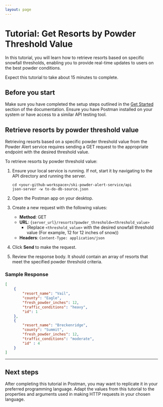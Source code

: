 ```yaml
---
layout: page
---
```


# Tutorial: Get Resorts by Powder Threshold Value

In this tutorial, you will learn how to retrieve resorts based on specific snowfall thresholds, enabling you to provide real-time updates to users on the best powder conditions.

Expect this tutorial to take about 15 minutes to complete.

## Before you start

Make sure you have completed the setup steps outlined in the [Get Started](../doc/get-started.md) section of the documentation. Ensure you have Postman installed on your system or have access to a similar API testing tool.

## Retrieve resorts by powder threshold value

Retrieving resorts based on a specific powder threshold value from the Powder Alert service requires sending a GET request to the appropriate endpoint with the desired threshold value.

To retrieve resorts by powder threshold value:

1. Ensure your local service is running. If not, start it by navigating to the API directory and running the server.

    ```shell
    cd <your-github-workspace>/ski-powder-alert-service/api
    json-server -w to-do-db-source.json
    ```

2. Open the Postman app on your desktop.

3. Create a new request with the following values:
    - **Method**: GET
    - **URL**: `{server_url}/resorts?powder_threshold=<threshold_value>`
        - (Replace `<threshold_value>` with the desired snowfall threshold value (For example, 12 for 12 inches of snow))
    - **Headers**: `Content-Type: application/json`

4. Click **Send** to make the request.

5. Review the response body. It should contain an array of resorts that meet the specified powder threshold criteria.

### Sample Response

```json
[
    {
        "resort_name": "Vail",
        "county": "Eagle",
        "fresh_powder_inches": 12,
        "traffic_conditions": "heavy",
        "id": 1
    },
    {
        "resort_name": "Breckenridge",
        "county": "Summit",
        "fresh_powder_inches": 12,
        "traffic_conditions": "moderate",
        "id" : 4
    }
]
```

---

## Next steps

After completing this tutorial in Postman, you may want to replicate it in your preferred programming language. Adapt the values from this tutorial to the properties and arguments used in making HTTP requests in your chosen language.
